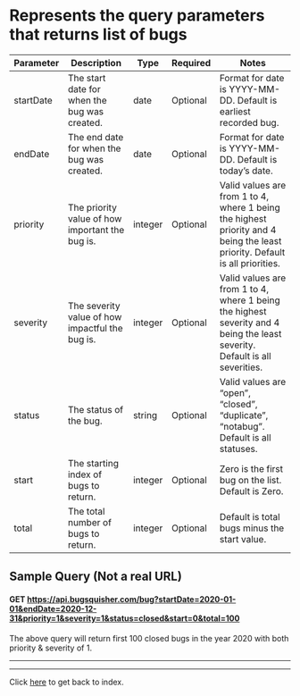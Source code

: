 # Represents the query parameters that returns list of bugs

| Parameter| 	Description| 	Type| 	Required|	Notes|
| ---      | ---         | ---  | ---       | ---  |
|startDate|	The start date for when the bug was created.|	date|	Optional|	Format for date is YYYY-MM-DD. Default is earliest recorded bug.|
|endDate|The end date for when the bug was created.	|date	|Optional|	Format for date is YYYY-MM-DD. Default is today’s date.|
|priority|	The priority value of how important the bug is.	|integer|	Optional|	Valid values are from 1 to 4, where 1 being the highest priority and 4 being the least priority. Default is all priorities.|
|severity	|The severity value	of how impactful the bug is.|integer|	Optional	|Valid values are from 1 to 4, where 1 being the highest severity and 4 being the least severity. Default is all severities.|
|status	|The status of the bug.	|string|	Optional|	Valid values are “open”, “closed”, “duplicate”, “notabug”. Default is all statuses.|
|start	|The starting index of bugs to return.|	integer|	Optional|	Zero is the first bug on the list. Default is Zero.|
|total|	The total number of bugs to return.|	integer|	Optional|	Default is total bugs minus the start value.|

## Sample Query (Not a real URL)

#### GET https://api.bugsquisher.com/bug?startDate=2020-01-01&endDate=2020-12-31&priority=1&severity=1&status=closed&start=0&total=100


The above query will return first 100 closed bugs in the year 2020 with both priority & severity of 1.

---
---
Click [here](https://dbvamsi.github.io/markdown/) to get back to index.

